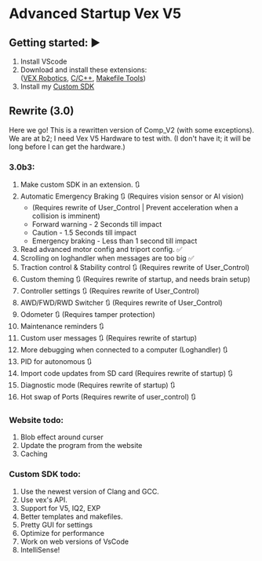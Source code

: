# Advanced Startup Vex V5

## Getting started: ▶️
1. Install VScode
2. Download and install these extensions:  
([VEX Robotics](https://marketplace.visualstudio.com/items?itemName=VEXRobotics.vexcode), [C/C++](https://marketplace.visualstudio.com/items?itemName=ms-vscode.cpptools), [Makefile Tools](https://marketplace.visualstudio.com/items?itemName=ms-vscode.makefile-tools))  
3. Install my [Custom SDK](https://github.com/RanchoDVT/Vex-SDK)


## Rewrite (3.0)
Here we go! This is a rewritten version of Comp_V2 (with some exceptions).
We are at b2; I need Vex V5 Hardware to test with. (I don't have it; it will be long before I can get the hardware.)

### 3.0b3:
1. Make custom SDK in an extension. 🔃
2. Automatic Emergency Braking 🔃 (Requires vision sensor or AI vision)
   - (Requires rewrite of User_Control | Prevent acceleration when a collision is imminent)
   - Forward warning - 2 Seconds till impact
   - Caution - 1.5 Seconds till impact
   - Emergency braking - Less than 1 second till impact
3. Read advanced motor config and triport config. ✅
4. Scrolling on loghandler when messages are too big ✅
5. Traction control & Stability control 🔃 (Requires rewrite of User_Control)
6. Custom theming 🔃 (Requires rewrite of startup, and needs brain setup)
7. Controller settings 🔃 (Requires rewrite of User_Control)
8. AWD/FWD/RWD Switcher 🔃 (Requires rewrite of User_Control)
9. Odometer 🔃 (Requires tamper protection)
10. Maintenance reminders 🔃
11. Custom user messages 🔃 (Requires rewrite of startup)
12. More debugging when connected to a computer (Loghandler) 🔃
13. PID for autonomous 🔃
14. Import code updates from SD card (Requires rewrite of startup) 🔃
15. Diagnostic mode (Requires rewrite of startup) 🔃
16. Hot swap of Ports (Requires rewrite of user_control) 🔃

### Website todo:
1. Blob effect around curser
2. Update the program from the website
3. Caching

### Custom SDK todo:
1. Use the newest version of Clang and GCC.
2. Use vex's API.
3. Support for V5, IQ2, EXP
4. Better templates and makefiles.
5. Pretty GUI for settings
6. Optimize for performance
7. Work on web versions of VsCode
8. IntelliSense!



